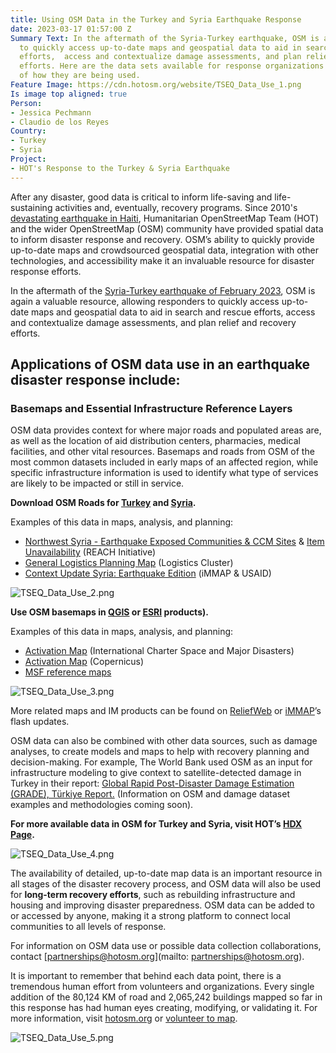 ```yaml
---
title: Using OSM Data in the Turkey and Syria Earthquake Response
date: 2023-03-17 01:57:00 Z
Summary Text: In the aftermath of the Syria-Turkey earthquake, OSM is allowing responders
  to quickly access up-to-date maps and geospatial data to aid in search and rescue
  efforts,  access and contextualize damage assessments, and plan relief and recovery
  efforts. Here are the data sets available for response organizations and examples
  of how they are being used.
Feature Image: https://cdn.hotosm.org/website/TSEQ_Data_Use_1.png
Is image top aligned: true
Person:
- Jessica Pechmann
- Claudio de los Reyes
Country:
- Turkey
- Syria
Project:
- HOT's Response to the Turkey & Syria Earthquake
---
```


After any disaster, good data is critical to inform life-saving and life-sustaining activities and, eventually, recovery programs. Since 2010's [devastating earthquake in Haiti](https://www.hotosm.org/projects/haiti_), Humanitarian OpenStreetMap Team (HOT) and the wider OpenStreetMap (OSM) community have provided spatial data to inform disaster response and recovery. OSM’s ability to quickly provide up-to-date maps and crowdsourced geospatial data, integration with other technologies, and accessibility make it an invaluable resource for disaster response efforts.

In the aftermath of the [Syria-Turkey earthquake of February 2023](https://reliefweb.int/disaster/eq-2023-000015-tur), OSM is again a valuable resource, allowing responders to quickly access up-to-date maps and geospatial data to aid in search and rescue efforts,  access and contextualize damage assessments, and plan relief and recovery efforts. 

## Applications of OSM data use in an earthquake disaster response include:

### Basemaps and Essential Infrastructure Reference Layers 

OSM data provides context for where major roads and populated areas are, as well as the location of aid distribution centers, pharmacies, medical facilities, and other vital resources. Basemaps and roads from OSM of the most common datasets included in early maps of an affected region, while specific infrastructure information is used to identify what type of services are likely to be impacted or still in service. 

**Download OSM Roads for [Turkey](https://data.humdata.org/dataset/hotosm_tur_roads) and [Syria](https://data.humdata.org/dataset/hotosm_syr_roads).**

Examples of this data in maps, analysis, and planning:
* [Northwest Syria - Earthquake Exposed Communities & CCM Sites](https://www.impact-initiatives.org/wp-content/uploads/2023/02/REACH_SYR_Northwest_Syria_Earthquake_Exposed_Communities_Population_CCCM_09Feb2023.png) & [Item Unavailability](https://www.impact-initiatives.org/what-we-do/news/turkiye-and-syria-emergency-response-activated-following-two-powerful-earthquakes/) (REACH Initiative)
* [General Logistics Planning Map](https://reliefweb.int/map/syrian-arab-republic/syrian-arab-republic-turkiye-general-logistics-planning-map-07-february-2023) (Logistics Cluster)
* [Context Update Syria: Earthquake Edition](https://immap.org/wp-content/uploads/2016/12/iMMAP_February-Context-Update_Syria_Earthquake-Edition.pdf) (iMMAP & USAID)

![TSEQ_Data_Use_2.png](https://cdn.hotosm.org/website/TSEQ_Data_Use_2.png)

**Use OSM basemaps in [QGIS](https://plugins.qgis.org/plugins/quick_map_services/) or [ESRI](https://www.arcgis.com/home/item.html?id=fae788aa91e54244b161b59725dcbb2a) products).**

Examples of this data in maps, analysis, and planning:
* [Activation Map](https://reliefweb.int/map/turkiye/activation-797-call-919-earthquakes-turkey-idana-aoi-id-31-observed-pleides-1a-image-09-february-2023) (International Charter Space and Major Disasters)
* [Activation Map](https://emergency.copernicus.eu/mapping/sites/default/files/thumbnails/EMSR648-AEM-1676306112-r10-v2.jpg) (Copernicus) 
* [MSF reference maps](https://geo.msf.org/catalogue/01XYJBTB3AEA3VVAF5OZAIQ5UOMBKJXLNA)

![TSEQ_Data_Use_3.png](https://cdn.hotosm.org/website/TSEQ_Data_Use_3.png)

More related maps and IM products can be found on [ReliefWeb](https://reliefweb.int/updates?advanced-search=%28D51470%29_%28F12.F12570%29) or [iMMAP](https://immap.org/news/turkiye-syria-earthquake-flash-updates/)’s flash updates. 

OSM data can also be combined with other data sources, such as damage analyses, to create models and maps to help with recovery planning and decision-making. For example, The World Bank used OSM as an input for infrastructure modeling to give context to satellite-detected damage in Turkey in their report: [Global Rapid Post-Disaster Damage Estimation (GRADE), Türkiye Report.](https://reliefweb.int/report/turkiye/global-rapid-post-disaster-damage-estimation-grade-report-february-6-2023-kahramanmaras-earthquakes-turkiye-report) (Information on OSM and damage dataset examples and methodologies coming soon). 

**For more available data in OSM for Turkey and Syria, visit HOT’s [HDX Page](https://data.humdata.org/organization/hot?groups=tur&groups=syr&q=&sort=if(gt(last_modified%2Creview_date)%2Clast_modified%2Creview_date)%20desc&ext_page_size=25).**

![TSEQ_Data_Use_4.png](https://cdn.hotosm.org/website/TSEQ_Data_Use_4.png)

The availability of detailed, up-to-date map data is an important resource in all stages of the disaster recovery process, and OSM data will also be used for **long-term recovery efforts**, such as rebuilding infrastructure and housing and improving disaster preparedness. OSM data can be added to or accessed by anyone, making it a strong platform to connect local communities to all levels of response. 

For information on OSM data use or possible data collection collaborations, contact [partnerships@hotosm.org](mailto: partnerships@hotosm.org). 

It is important to remember that behind each data point, there is a tremendous human effort from volunteers and organizations. Every single addition of the 80,124 KM of road and 2,065,242 buildings mapped so far in this response has had human eyes creating, modifying, or validating it. For more information, visit [hotosm.org](http://hotosm.org) or [volunteer to map](https://tasks.hotosm.org/learn/map).

![TSEQ_Data_Use_5.png](https://cdn.hotosm.org/website/TSEQ_Data_Use_5.png)

